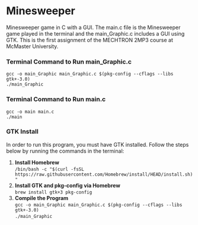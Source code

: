 # Minesweeper
Minesweeper game in C with a GUI. The main.c file is the Minesweeper game played in the terminal and the main_Graphic.c includes a GUI using GTK. This is the first assignment of the MECHTRON 2MP3 course at McMaster University.

### Terminal Command to Run main_Graphic.c
``gcc -o main_Graphic main_Graphic.c $(pkg-config --cflags --libs gtk+-3.0)``<br>
``./main_Graphic``

### Terminal Command to Run main.c
``gcc -o main main.c``<br>
``./main``

### GTK Install
In order to run this program, you must have GTK installed. Follow the steps below by running the commands in the terminal:<br>
1. **Install Homebrew**<br>``/bin/bash -c "$(curl -fsSL https://raw.githubusercontent.com/Homebrew/install/HEAD/install.sh)"``
2. **Install GTK and pkg-config via Homebrew**<br>``brew install gtk+3 pkg-config``
3. **Compile the Program** <br>``gcc -o main_Graphic main_Graphic.c $(pkg-config --cflags --libs gtk+-3.0)``<br>
``./main_Graphic``
